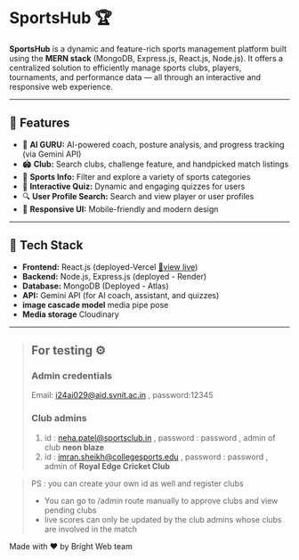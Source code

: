# SportsHub 🏆

**SportsHub** is a dynamic and feature-rich sports management platform built using the **MERN stack** (MongoDB, Express.js, React.js, Node.js). It offers a centralized solution to efficiently manage sports clubs, players, tournaments, and performance data — all through an interactive and responsive web experience.

---

## 🌟 Features

- 🤖 **AI GURU:** AI-powered coach, posture analysis, and progress tracking (via Gemini API)  
- 🏟️ **Club:** Search clubs, challenge feature, and handpicked match listings  
- 🏅 **Sports Info:** Filter and explore a variety of sports categories  
- 🧠 **Interactive Quiz:** Dynamic and engaging quizzes for users  
- 🔍 **User Profile Search:** Search and view player or user profiles  
- 📱 **Responsive UI:** Mobile-friendly and modern design  

---

## 🚀 Tech Stack

- **Frontend:** React.js  (deployed-Vercel <a href="https://sportshub-murex.vercel.app/live">🔴view live</a>)
- **Backend:** Node.js, Express.js (deployed - Render)
- **Database:** MongoDB  (Deployed - Atlas)
- **API:** Gemini API (for AI coach, assistant, and quizzes)
- **image cascade model** media pipe pose
- **Media storage** Cloudinary 

---
>## For testing ⚙️
>### Admin credentials
>Email: i24ai029@aid.svnit.ac.in , password:12345 <br>
>### Club admins 
> 1. id : neha.patel@sportsclub.in ,  password : password , admin of club <strong>neon blaze</strong>
> 2. id : imran.sheikh@collegesports.edu , password : password , admin of <strong>Royal Edge Cricket Club </strong> 

>PS : you can create your own id as well and register clubs <br>
>-  You can go to /admin route manually to approve clubs and view pending clubs 
> - live scores can only be updated by the club admins whose clubs are involved in the match

<footer>Made with ❤️ by Bright Web team</footer>
